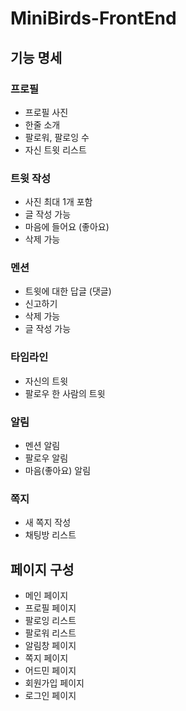 # MiniBirds-FrontEnd

## 기능 명세

### 프로필

* 프로필 사진
* 한줄 소개 
* 팔로워, 팔로잉 수
* 자신 트윗 리스트

### 트윗 작성

* 사진 최대 1개 포함
* 글 작성 가능
* 마음에 들어요 (좋아요)
* 삭제 가능

### 멘션

* 트윗에 대한 답글 (댓글)
* 신고하기 
* 삭제 가능
* 글 작성 가능

### 타임라인

* 자신의 트윗
* 팔로우 한 사람의 트윗

### 알림

* 멘션 알림
* 팔로우 알림
* 마음(좋아요) 알림

### 쪽지

* 새 쪽지 작성
* 채팅방 리스트

## 페이지 구성

* 메인 페이지
* 프로필 페이지
* 팔로잉 리스트
* 팔로워 리스트
* 알림창 페이지
* 쪽지 페이지
* 어드민 페이지
* 회원가입 페이지
* 로그인 페이지